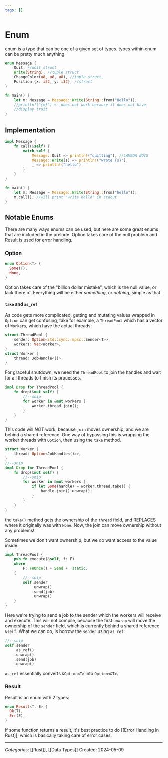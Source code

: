 ```yaml
---
tags: []
---
```

# Enum
enum is a type that can be one of a given set of types. types within enum can be pretty much anything.
```rust
enum Message {
	Quit, //unit struct
	Write(String), //tuple struct
	ChangeColor(u8, u8, u8), //tuple struct,
	Position {x: i32, y: i32}, //struct	
}

fn main() {
	let m: Message = Message::Write(String::from("Hello"));
	//println!("{m}") <- does not work because it does not have
	//display trait
}
```

## Implementation

```rust
impl Message {
	fn call(&self) {
		match self {
			Message::Quit => println!("quitting"), //LAMBDA BOIS
			Message::Write(s) => println!("wrote {s}"),
			_ => println!("hello")
		}
	}
}

fn main() {
	let m: Message = Message::Write(String::from("hello"));
	m.call(); //will print "write hello" in stdout
}
```

## Notable Enums

There are many ways enums can be used, but here are some great enums that are included in the prelude. Option takes care of the null problem and Result is used for error handling.
### Option
```rust
enum Option<T> {
  Some(T),
  None,
}
```
Option takes care of the "billion dollar mistake", which is the null value, or lack there of. Everything will be either _something_, or _nothing_, simple as that.

#### `take` and `as_ref`
As code gets more complicated, getting and mutating values wrapped in `Option` can get confusing, take for example, a `ThreadPool` which has a vector of `Workers`, which have the actual threads:
```rust
struct ThreadPool {
	sender: Option<std::sync::mpsc::Sender<T>>,
	workers: Vec<Worker>,
}
struct Worker {
	thread: JobHandle<()>,
}
```
For graceful shutdown, we need the `ThreadPool` to join the handles and wait for all threads to finish its processes.
``` rust
impl Drop for ThreadPool {
	fn drop(&mut self) { 
		//--snip
		for worker in &mut workers {
			worker.thread.join();
		}
	}
}
```
This code will _NOT_ work, because `join` moves ownership, and we are behind a shared reference. One way of bypassing this is wrapping the worker threads with `Option`, then using the `take` method.

```rust
struct Worker {
	thread: Option<JobHandle<()>>,
}
//--snip
impl Drop for ThreadPool {
	fn drop(&mut self) {
		//--snip
		for worker in &mut workers {
			if let Some(handle) = worker.thread.take() {
				handle.join().unwrap();
			}
		}
	}
}
```
the `take()` method gets the ownership of the `thread` field, and REPLACES where it originally was with `None`. Now, the join can move ownership without any problems!

Sometimes we don't want ownership, but we do want access to the value inside.
```rust
impl ThreadPool {
	pub fn execute(&self, f: F)
	where
		F: FnOnce() + Send + 'static,
	{
		//--snip
		self.sender
			.unwrap()
			.send(job)
			.unwrap()
	}
}
```
Here we're trying to send a job to the sender which the workers will receive and execute. This will not compile, because the first `unwrap` will move the ownership of the `sender` field, which is currently behind a shared reference `&self`. What we can do, is borrow the `sender` using `as_ref`:
```rust
//--snip
self.sender
	.as_ref()
	.unwrap()
	.send(job)
	.unwrap()  
```
`as_ref` essentially converts `&Option<T>` into `Option<&T>`.

### Result
Result is an enum with 2 types:
```rust
enum Result<T, E> {
  Ok(T),
  Err(E),
}
```

If some function returns a result, it's best practice to do [[Error Handling in Rust]], which is basically taking care of error cases.

---
*Categories*: [[Rust]], [[Data Types]]
Created: 2024-05-09